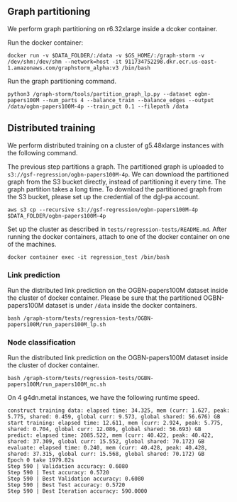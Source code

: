## Graph partitioning
We perform graph partitioning on r6.32xlarge inside a dcoker container.

Run the docker container:

```
docker run -v $DATA_FOLDER/:/data -v $GS_HOME/:/graph-storm -v /dev/shm:/dev/shm --network=host -it 911734752298.dkr.ecr.us-east-1.amazonaws.com/graphstorm_alpha:v3 /bin/bash
```

Run the graph partitioning command.

```
python3 /graph-storm/tools/partition_graph_lp.py --dataset ogbn-papers100M --num_parts 4 --balance_train --balance_edges --output /data/ogbn-papers100M-4p --train_pct 0.1 --filepath /data
```

## Distributed training
We perform distributed training on a cluster of g5.48xlarge instances with the following command.

The previous step partitions a graph. The partitioned graph is uploaded to `s3://gsf-regression/ogbn-papers100M-4p`.
We can download the partitioned graph from the S3 bucket directly, instead of partitioning it every time.
The graph partition takes a long time. To download the partitioned graph from the S3 bucket, please set up
the credential of the dgl-pa account.

```
aws s3 cp --recursive s3://gsf-regression/ogbn-papers100M-4p $DATA_FOLDER/ogbn-papers100M-4p
```

Set up the cluster as described in `tests/regression-tests/README.md`.
After running the docker containers, attach to one of the docker container on one of the machines.

```
docker container exec -it regression_test /bin/bash
```

### Link prediction
Run the distributed link prediction on the OGBN-papers100M dataset inside the cluster of docker container.
Please be sure that the partitioned OGBN-papers100M dataset is under `/data` inside the docker containers.
```
bash /graph-storm/tests/regression-tests/OGBN-papers100M/run_papers100M_lp.sh
```

### Node classification
Run the distributed link prediction on the OGBN-papers100M dataset inside the cluster of docker container.
```
bash /graph-storm/tests/regression-tests/OGBN-papers100M/run_papers100M_nc.sh
```

On 4 g4dn.metal instances, we have the following runtime speed.
```
construct training data: elapsed time: 34.325, mem (curr: 1.627, peak: 5.775, shared: 0.459, global curr: 9.573, global shared: 56.676) GB
start training: elapsed time: 12.611, mem (curr: 2.924, peak: 5.775, shared: 0.704, global curr: 12.086, global shared: 56.693) GB
predict: elapsed time: 2085.522, mem (curr: 40.422, peak: 40.422, shared: 37.309, global curr: 15.552, global shared: 70.172) GB
evaluate: elapsed time: 0.240, mem (curr: 40.428, peak: 40.428, shared: 37.315, global curr: 15.568, global shared: 70.172) GB
Epoch 0 take 1979.82s
Step 590 | Validation accuracy: 0.6080
Step 590 | Test accuracy: 0.5720
Step 590 | Best Validation accuracy: 0.6080
Step 590 | Best Test accuracy: 0.5720
Step 590 | Best Iteration accuracy: 590.0000
```
